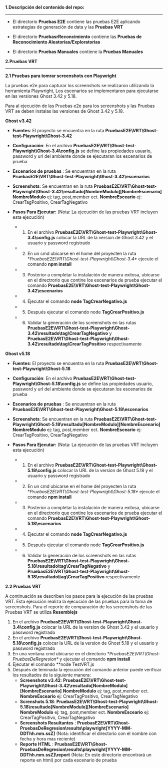 



**1.Descripción del contenido del repo:**
****
- El directorio **Pruebas E2E** contiene las pruebas E2E aplicando estrategias de generación de data y las **Pruebas VRT**

- El directorio **PruebasrReconcimiento** contiene las **Pruebas de Reconocimiento Aleatorias/Exploratorias**

- El directorio **Pruebas Manuales** contiene la **Pruebas Manuales**



**2.Pruebas VRT**
******
  
**2.1 Pruebas para tomrar screenshots con Playwright**

La pruebas e2e para capturar los screenshots se realizaron utilizando la herramienta Playwright, Los escenarios se implementaron para ejecutarse en las versiones Ghost 3.42 y 5.18.

Para al ejecución de las Pruebas e2e para los screenshots y las Pruebas VRT se deben instalas las versiones de Ghost 3.42 y 5.18.
  
  **Ghost v3.42**
  
  - **Fuentes**: El proyecto se encuentra en la ruta **PruebasE2E\VRT\Ghost-test-Playwright\Ghost-3.42**
  - **Configuración**: En el archivo **PruebasE2E\VRT\Ghost-test-Playwright\Ghost-3.4\config.js** se define las propiedades usuario, password y url del ambiente donde se ejecutaran los escenarios de prueba
  - **Escenarios de pruebas** : Se encuentran en la ruta **PruebasE2E\VRT\Ghost-test-Playwright\Ghost-3.42\escenarios**
  - **Screenshots**: Se encuentran en la ruta **PruebasE2E\VRT\Ghost-test-Playwright\Ghost-3.42\resultado\[NombreModulo]\[NombreEscenario]**  **NombreModulo** ej: tag, post,member ect. **NombreEsceario** ej: CrearTagPositivo, CrearTagNegativo
  - **Pasos Para Ejecutar:** (Nota: La ejecución de las pruebas VRT incluyen esta ejecución)
      
       - 1. En el archivo **PruebasE2E\VRT\Ghost-test-Playwright\Ghost-3.4\config.js** colocar la URL de la version de Ghost 3.42 y el usuario y password registrado
       - 2. En un cmd ubicarse en el home del proyecten la ruta **PruebasE2E\VRT\Ghost-test-Playwright\Ghost-3.4\** ejecute el comando **npm install**
       - 3. Posterior a completar la instalación  de manera exitosa, ubicarse en el directrorio que contine los escenarios de prueba  ejecutar el comando **PruebasE2E\VRT\Ghost-test-Playwright\Ghost-3.42\escenarios**
       - 4. Ejecutar el comando **node TagCrearNegativo.js**
       - 5. Después ejecutar el comando node **TagCrearPositivo.js**
       - 6. Validar la generación de los screenshots en las rutas **PruebasE2E\VRT\Ghost-test-Playwright\Ghost-3.42\resultado\tag\CrearTagNegativo** y 
  **PruebasE2E\VRT\Ghost-test-Playwright\Ghost-3.42\resultado\tag\CrearTagPositivo** respectivamente
  
**Ghost v5.18**

  - **Fuentes**: El proyecto se encuentra en la ruta **PruebasE2E\VRT\Ghost-test-Playwright\Ghost-5.18**
  - **Configuración**: En el archivo **PruebasE2E\VRT\Ghost-test-Playwright\Ghost-5.18\config.js** se define las propiedades usuario, password y url del ambiente donde se ejecutaran los escenarios de prueba
  - **Escenarios de pruebas** : Se encuentran en la ruta **PruebasE2E\VRT\Ghost-test-Playwright\Ghost-5.18\escenarios**
  - **Screenshots**: Se encuentran en la ruta **PruebasE2E\VRT\Ghost-test-Playwright\Ghost-5.18\resultado\[NombreModulo]\[NombreEscenario]**  **NombreModulo** ej: tag, post,member ect. **NombreEsceario** ej: CrearTagPositivo, CrearTagNegativo
  - **Pasos Para Ejecutar:** (Nota: La ejecución de las pruebas VRT incluyen esta ejecución)
  
       - 1. En el archivo **PruebasE2E\VRT\Ghost-test-Playwright\Ghost-5.18\config.js** colocar la URL de la version de Ghost 5.18 y el usuario y password registrado
       - 2. En un cmd ubicarse en el home del proyecten la ruta **PruebasE2E\VRT\Ghost-test-Playwright\Ghost-5.18\** ejecute el comando **npm install**
       - 3. Posterior a completar la instalación  de manera exitosa, ubicarse en el directrorio que contine los escenarios de prueba  ejecutar el comando **PruebasE2E\VRT\Ghost-test-Playwright\Ghost-5.18\escenarios**
       - 4. Ejecutar el comando **node TagCrearNegativo.js**
       - 5. Después ejecutar el comando node **TagCrearPositivo.js**
       - 6. Validar la generación de los screenshots en las rutas **PruebasE2E\VRT\Ghost-test-Playwright\Ghost-5.18\resultado\tag\CrearTagNegativo** y 
  **PruebasE2E\VRT\Ghost-test-Playwright\Ghost-5.18\resultado\tag\CrearTagPositivo** respectivamente
  
**2.2 Pruebas VRT**


 A continuación se describen los pasos para la ejecución de las pruebas VRT. Esta ejecución realiza la ejecución de las pruebas para la toma de screenshots.
Para el reporte de comparación de los screenshots de las Pruebas VRT se utiliza **Resemblejs**
 
 1. En el archivo **PruebasE2E\VRT\Ghost-test-Playwright\Ghost-3.4\config.js** colocar la URL de la version de Ghost 3.42 y el usuario y password registrado
 2. En el archivo **PruebasE2E\VRT\Ghost-test-Playwright\Ghost-5.18\config.js** colocar la URL de la version de Ghost 5.18 y el usuario y password registrado
3. En una ventana cmd ubicarse en el directorio **PruebasE2E\VRT\Ghost-PruebasDeRegresion\** y ejecutar el comando  **npm install**
4. Ejecutar el comando **node TestVRT.js
5. Después de teminada la ejecución del comando anterior puede verificar los resultados de la siguiente manera:
   - **Screenshots v3.42**: **PruebasE2E\VRT\Ghost-test-Playwright\Ghost-3.42\resultado\[NombreModulo]\[NombreEscenario]**  **NombreModulo** ej: tag, post,member ect. **NombreEsceario** ej: CrearTagPositivo, CrearTagNegativo
   - **Screnshots 5.18**: **PruebasE2E\VRT\Ghost-test-Playwright\Ghost-5.18\resultado\[NombreModulo]\[NombreEscenario]**  **NombreModulo** ej: tag, post,member ect. **NombreEsceario** ej: CrearTagPositivo, CrearTagNegativo
   - **Screenshots Resultantes** : **PruebasE2E\VRT\Ghost-PruebasDeRegresion\results\playwright\[YYYY-MM-DDThh.mm.ssZ]** (Nota: identificar el directorio con el nombre con fecha y hora mas reciente)
   - **Reporte HTML** : **PruebasE2E\VRT\Ghost-PruebasDeRegresion\results\playwright\[YYYY-MM-DDThh.mm.ssZ]\report** (Nota: En este directorio encontrará un reporte en html) por cada escenario de prueba




